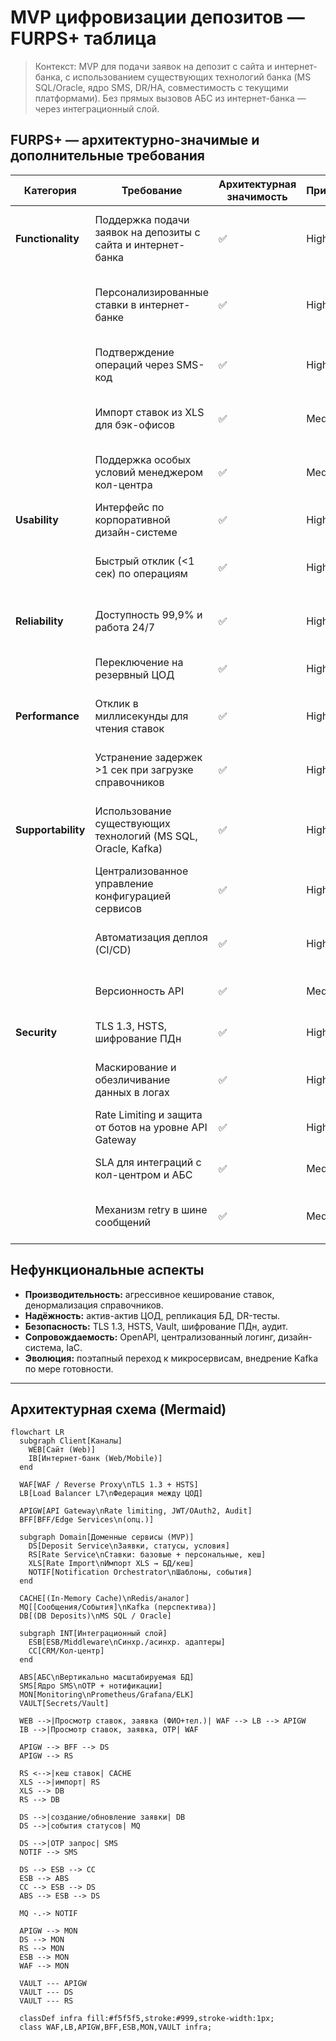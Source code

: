 # MVP цифровизации депозитов — FURPS+ таблица

> Контекст: MVP для подачи заявок на депозит с сайта и интернет-банка, с использованием существующих технологий банка (MS SQL/Oracle, ядро SMS, DR/HA, совместимость с текущими платформами). Без прямых вызовов АБС из интернет-банка — через интеграционный слой.

## FURPS+ — архитектурно-значимые и дополнительные требования

| Категория | Требование | Архитектурная значимость | Приоритет | Архитектурные последствия | Комментарий |
|-----------|------------|--------------------------|-----------|---------------------------|-------------|
| **Functionality** | Поддержка подачи заявок на депозиты с сайта и интернет-банка | ✅ | High | API слой, интеграция с фронтендом, защита каналов связи | Ключевой бизнес-функционал MVP. |
|  | Персонализированные ставки в интернет-банке | ✅ | High | Интеграция с профилем клиента, кеширование, сервис ставок | Требует доступ к профилю клиента и сегментации. |
|  | Подтверждение операций через SMS-код | ✅ | High | Интеграция с существующим SMS-модулем ядра, OTP логика | Безопасная авторизация операций. |
|  | Импорт ставок из XLS для бэк-офисов | ✅ | Medium | Модуль импорта, валидация, обновление БД/кэша | Возможен перенос функционала в АБС. |
|  | Поддержка особых условий менеджером кол-центра | ✅ | Medium | Интеграция CRM и АБС через интеграционный слой | Гибкость при работе с клиентами. |
| **Usability** | Интерфейс по корпоративной дизайн-системе | ✅ | High | Использование UI-кит и гайдлайнов | Единообразие UX, фирменный стиль. |
|  | Быстрый отклик (<1 сек) по операциям | ✅ | High | Кэширование, оптимизация SQL, in-memory решения | Требуется для высокой конверсии и удобства работы. |
| **Reliability** | Доступность 99,9% и работа 24/7 | ✅ | High | Актив-актив ЦОД, балансировщики, резервирование | Гарантия непрерывности работы. |
|  | Переключение на резервный ЦОД | ✅ | High | Репликация данных, failover-планы | Поддержка DR-сценариев. |
| **Performance** | Отклик в миллисекунды для чтения ставок | ✅ | High | Redis/Memcached, денормализация справочников | Устранение задержек при отображении данных. |
|  | Устранение задержек >1 сек при загрузке справочников | ✅ | High | Локальный кэш, отдельный справочник-сервис | Стабильная скорость загрузки данных. |
| **Supportability** | Использование существующих технологий (MS SQL, Oracle, Kafka) | ✅ | High | Выбор совместимых решений, минимальное обучение | Ускоряет внедрение и снижает риски. |
|  | Централизованное управление конфигурацией сервисов | ✅ | High | Конфиг-сервис, синхронизация параметров между ЦОД | Упрощает сопровождение и масштабирование. |
|  | Автоматизация деплоя (CI/CD) | ✅ | High | Jenkins/GitLab CI, пайплайны, автоматические тесты | Снижает время релиза и ошибки из-за ручных действий. |
|  | Версионность API | ✅ | Medium | API Gateway с маршрутизацией версий | Плавная эволюция без ломки клиентов. |
| **Security** | TLS 1.3, HSTS, шифрование ПДн | ✅ | High | HTTPS, HSTS, AES-256 для хранения данных | Соответствие требованиям 152-ФЗ/GDPR. |
|  | Маскирование и обезличивание данных в логах | ✅ | High | Лог-фильтры, токенизация | Снижение риска утечек при отладке и мониторинге. |
|  | Rate Limiting и защита от ботов на уровне API Gateway | ✅ | High | Ограничение запросов, WAF | Защита от перегрузок и DDoS. |
|  | SLA для интеграций с кол-центром и АБС | ✅ | Medium | Мониторинг SLA, алерты при нарушениях | Согласованные ожидания по времени отклика. |
|  | Механизм retry в шине сообщений | ✅ | Medium | Retry-политики, DLQ (Dead Letter Queue) | Повышение устойчивости асинхронных процессов. |

## Нефункциональные аспекты
- **Производительность:** агрессивное кеширование ставок, денормализация справочников.
- **Надёжность:** актив-актив ЦОД, репликация БД, DR-тесты.
- **Безопасность:** TLS 1.3, HSTS, Vault, шифрование ПДн, аудит.
- **Сопровождаемость:** OpenAPI, централизованный логинг, дизайн-система, IaC.
- **Эволюция:** поэтапный переход к микросервисам, внедрение Kafka по мере готовности.

---

## Архитектурная схема (Mermaid)

```mermaid
flowchart LR
  subgraph Client[Каналы]
    WEB[Сайт (Web)]
    IB[Интернет-банк (Web/Mobile)]
  end

  WAF[WAF / Reverse Proxy\nTLS 1.3 + HSTS]
  LB[Load Balancer L7\nФедерация между ЦОД]

  APIGW[API Gateway\nRate limiting, JWT/OAuth2, Audit]
  BFF[BFF/Edge Services\n(опц.)]

  subgraph Domain[Доменные сервисы (MVP)]
    DS[Deposit Service\nЗаявки, статусы, условия]
    RS[Rate Service\nСтавки: базовые + персональные, кеш]
    XLS[Rate Import\nИмпорт XLS → БД/кеш]
    NOTIF[Notification Orchestrator\nШаблоны, события]
  end

  CACHE[(In-Memory Cache)\nRedis/аналог]
  MQ[[Сообщения/События]\nKafka (перспектива)]
  DB[(DB Deposits)\nMS SQL / Oracle]

  subgraph INT[Интеграционный слой]
    ESB[ESB/Middleware\nСинхр./асинхр. адаптеры]
    CC[CRM/Кол-центр]
  end

  ABS[АБС\nВертикально масштабируемая БД]
  SMS[Ядро SMS\nOTP + нотификации]
  MON[Monitoring\nPrometheus/Grafana/ELK]
  VAULT[Secrets/Vault]

  WEB -->|Просмотр ставок, заявка (ФИО+тел.)| WAF --> LB --> APIGW
  IB -->|Просмотр ставок, заявка, OTP| WAF

  APIGW --> BFF --> DS
  APIGW --> RS

  RS <-->|кеш ставок| CACHE
  XLS -->|импорт| RS
  XLS --> DB
  RS --> DB

  DS -->|создание/обновление заявки| DB
  DS -->|события статусов| MQ

  DS -->|OTP запрос| SMS
  NOTIF --> SMS

  DS --> ESB --> CC
  ESB --> ABS
  CC --> ESB --> DS
  ABS --> ESB --> DS

  MQ -.-> NOTIF

  APIGW --> MON
  DS --> MON
  RS --> MON
  ESB --> MON
  WAF --> MON

  VAULT --- APIGW
  VAULT --- DS
  VAULT --- RS

  classDef infra fill:#f5f5f5,stroke:#999,stroke-width:1px;
  class WAF,LB,APIGW,BFF,ESB,MON,VAULT infra;
```
